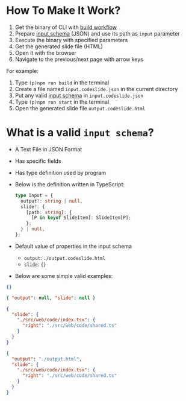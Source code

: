 # How To Make It Work?
1. Get the binary of CLI with [build workflow](../README.md#build-workflow)
2. Prepare [input schema](#what-is-a-valid-input-schema) (JSON) and
  use its path as `input` parameter
3. Execute the binary with specified parameters
4. Get the generated slide file (HTML)
5. Open it with the browser
6. Navigate to the previous/next page with arrow keys

For example:
1. Type `(p)npm run build` in the terminal
2. Create a file named `input.codeslide.json` in the current directory
3. Put any valid [input schema](#what-is-a-valid-input-schema)
  in `input.codeslide.json`
4. Type `(p)npm run start` in the terminal
5. Open the generated slide file `output.codeslide.html`

# What is a valid `input schema`?
- A Text File in JSON Format
- Has specific fields
- Has type definition used by program
- Below is the definition written in TypeScript:
  ```ts
  type Input = {
    output?: string | null,
    slide?: {
      [path: string]: {
        [P in keyof SlideItem]: SlideItem[P];
      };
    } | null,
  };
  ```
- Default value of properties in the input schema
  - `output`: `./output.codeslide.html`
  - `slide`: `{}`

- Below are some simple valid examples:
```json
{}
```
```json
{ "output": null, "slide": null }
```
```json
{
  "slide": {
    "./src/web/code/index.tsx": {
      "right": "./src/web/code/shared.ts"
    }
  }
}
```
```json
{
  "output": "./output.html",
  "slide": {
    "./src/web/code/index.tsx": {
      "right": "./src/web/code/shared.ts"
    }
  }
}
```
